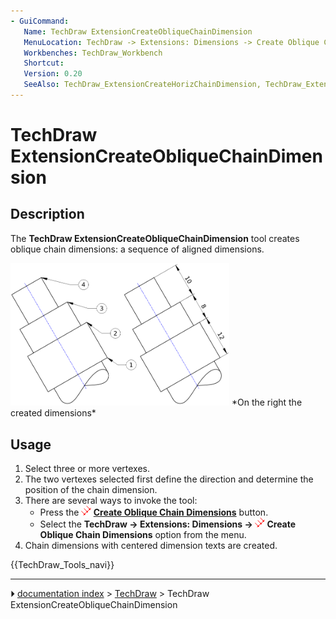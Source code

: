 ```yaml
---
- GuiCommand:
   Name: TechDraw ExtensionCreateObliqueChainDimension
   MenuLocation: TechDraw -> Extensions: Dimensions -> Create Oblique Chain Dimensions
   Workbenches: TechDraw_Workbench
   Shortcut: 
   Version: 0.20
   SeeAlso: TechDraw_ExtensionCreateHorizChainDimension, TechDraw_ExtensionCreateVertChainDimension
---
```


# TechDraw ExtensionCreateObliqueChainDimension

## Description

The **TechDraw ExtensionCreateObliqueChainDimension** tool creates oblique chain dimensions: a sequence of aligned dimensions.

 <img alt="" src=images/TechDraw_ExtensionCreateObliqueChainDimensionExample.png  style="width:350px;">  
*On the right the created dimensions*

## Usage

1.  Select three or more vertexes.
2.  The two vertexes selected first define the direction and determine the position of the chain dimension.
3.  There are several ways to invoke the tool:
    -   Press the **<img src="images/TechDraw_ExtensionCreateObliqueChainDimension.svg" width=16px> [Create Oblique Chain Dimensions](TechDraw_ExtensionCreateObliqueChainDimension.md)** button.
    -   Select the **TechDraw → Extensions: Dimensions → <img src="images/TechDraw_ExtensionCreateObliqueChainDimension.svg" width=16px> Create Oblique Chain Dimensions** option from the menu.
4.  Chain dimensions with centered dimension texts are created.




 {{TechDraw_Tools_navi}}



---
⏵ [documentation index](../README.md) > [TechDraw](TechDraw_Workbench.md) > TechDraw ExtensionCreateObliqueChainDimension

